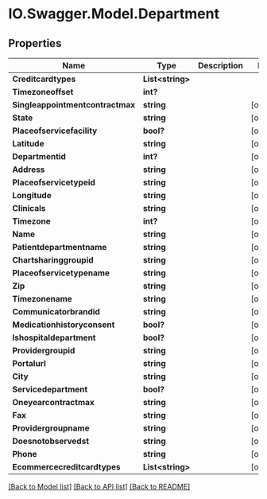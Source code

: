 # IO.Swagger.Model.Department
## Properties

Name | Type | Description | Notes
------------ | ------------- | ------------- | -------------
**Creditcardtypes** | **List&lt;string&gt;** |  | 
**Timezoneoffset** | **int?** |  | 
**Singleappointmentcontractmax** | **string** |  | [optional] 
**State** | **string** |  | [optional] 
**Placeofservicefacility** | **bool?** |  | [optional] 
**Latitude** | **string** |  | [optional] 
**Departmentid** | **int?** |  | [optional] 
**Address** | **string** |  | [optional] 
**Placeofservicetypeid** | **string** |  | [optional] 
**Longitude** | **string** |  | [optional] 
**Clinicals** | **string** |  | [optional] 
**Timezone** | **int?** |  | [optional] 
**Name** | **string** |  | [optional] 
**Patientdepartmentname** | **string** |  | [optional] 
**Chartsharinggroupid** | **string** |  | [optional] 
**Placeofservicetypename** | **string** |  | [optional] 
**Zip** | **string** |  | [optional] 
**Timezonename** | **string** |  | [optional] 
**Communicatorbrandid** | **string** |  | [optional] 
**Medicationhistoryconsent** | **bool?** |  | [optional] 
**Ishospitaldepartment** | **bool?** |  | [optional] 
**Providergroupid** | **string** |  | [optional] 
**Portalurl** | **string** |  | [optional] 
**City** | **string** |  | [optional] 
**Servicedepartment** | **bool?** |  | [optional] 
**Oneyearcontractmax** | **string** |  | [optional] 
**Fax** | **string** |  | [optional] 
**Providergroupname** | **string** |  | [optional] 
**Doesnotobservedst** | **string** |  | [optional] 
**Phone** | **string** |  | [optional] 
**Ecommercecreditcardtypes** | **List&lt;string&gt;** |  | [optional] 

[[Back to Model list]](../README.md#documentation-for-models) [[Back to API list]](../README.md#documentation-for-api-endpoints) [[Back to README]](../README.md)

